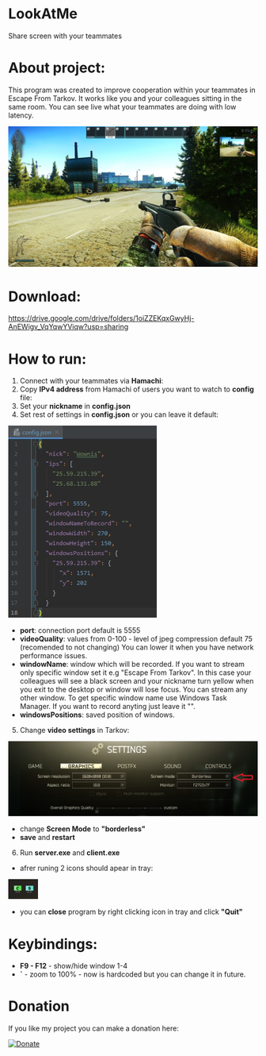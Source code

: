 # LookAtMe
Share screen with your teammates

# About project:
This program was created to improve cooperation within your teammates in Escape From Tarkov. It works like you and your colleagues sitting in the same room. You can see live what your teammates are doing with low latency.

![My Image](screen.jpg)


# Download:

https://drive.google.com/drive/folders/1oiZZEKqxGwyHj-AnEWigv_VqYqwYViqw?usp=sharing

# How to run:

1. Connect with your teammates via **Hamachi**:
2. Copy **IPv4 address** from Hamachi of users you want to watch to **config** file:
3. Set your **nickname** in **config.json**
4. Set rest of settings in **config.json** or you can leave it default:

![My Image](config_json.jpg)
- **port**: connection port default is 5555
- **videoQuality**: values from 0-100 - level of jpeg compression default 75 (recomended to not changing) You can lower it when you have network performance issues.
- **windowName**: window which will be recorded. If you want to stream only specific window set it e.g "Escape From Tarkov". In this case your colleagues will see a black screen and your nickname turn yellow when you exit to the desktop or window will lose focus. You can stream any other window. To get specific window name use Windows Task Manager. If you want to record anyting just leave it "".
- **windowsPositions**: saved position of windows.


5. Change **video settings** in Tarkov:

![My Image](window_setting.jpg)

- change **Screen Mode** to **"borderless"**
- **save** and **restart**

6. Run **server.exe** and **client.exe**
- afrer runing 2 icons should apear in tray:

![My Image](tray.jpg)

- you can **close** program by right clicking icon in tray and click **"Quit"**

# Keybindings:
 - **F9 - F12** - show/hide window 1-4
 - **`** - zoom to 100% - now is hardcoded but you can change it in future.
 
# Donation
If you like my project you can make a donation here:

[![Donate](https://img.shields.io/badge/Donate-PayPal-green.svg)](https://www.paypal.com/donate/?hosted_button_id=DZZJ2SJ2RZ3UL)
